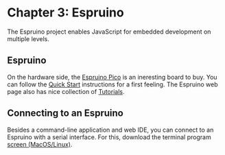 # Chapter 3: Espruino

The Espruino project enables JavaScript for embedded development on multiple levels.


## Espruino

On the hardware side, the [Espruino Pico](http://www.espruino.com/Pico) is an ineresting board to buy. You can follow the [Quick Start](http://www.espruino.com/Quick+Start) instructions for a first feeling.
The Espruino web page also has nice collection of [Tutorials](http://www.espruino.com/Tutorials).

## Connecting to an Espruino

Besides a command-line application and web IDE, you can connect to an Espruino with a serial interface. For this, download the terminal program [screen (MacOS/Linux)](https://www.gnu.org/software/screen/). 

